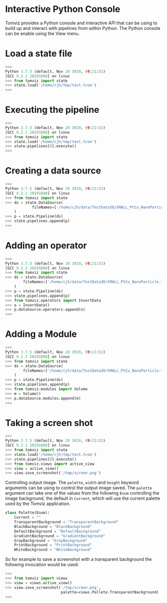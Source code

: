 # Interactive Python Console

Tomviz provides a Python console and interactive API that can be using to build up
and interact with pipelines from within Python. The Python console can be enable
using the View menu.


# Load a state file

```python
>>>
Python 3.7.5 (default, Nov 20 2019, 09:21:52)
[GCC 9.2.1 20191008] on linux
>>> from tomviz import state
>>> state.load('/home/cjh/tmp/test.tvsm')
>>>
```

# Executing the pipeline

```python
>>>
Python 3.7.5 (default, Nov 20 2019, 09:21:52)
[GCC 9.2.1 20191008] on linux
>>> from tomviz import state
>>> state.load('/home/cjh/tmp/test.tvsm')
>>> state.pipelines[0].execute()
>>>
```

# Creating a data source

```python
>>>
Python 3.7.5 (default, Nov 20 2019, 09:21:52)
[GCC 9.2.1 20191008] on linux
>>> from tomviz import state
>>> ds = state.DataSource(
            fileNames=['/home/cjh/data/TestData3D/SMALL_PtCu_NanoParticle.tif']
    )
>>> p = state.Pipeline(ds)
>>> state.pipelines.append(p)
>>>
```

# Adding an operator

```python
>>>
Python 3.7.5 (default, Nov 20 2019, 09:21:52)
[GCC 9.2.1 20191008] on linux
>>> from tomviz import state
>>> ds = state.DataSource(
        fileNames=['/home/cjh/data/TestData3D/SMALL_PtCu_NanoParticle.tif']
    )
>>> p = state.Pipeline(ds)
>>> state.pipelines.append(p)
>>> from tomviz.operators import InvertData
>>> o = InvertData()
>>> p.dataSource.operators.append(o)
>>>
```

# Adding a Module

```python
>>>
Python 3.7.5 (default, Nov 20 2019, 09:21:52)
[GCC 9.2.1 20191008] on linux
>>> from tomviz import state
>>> ds = state.DataSource(
        fileNames=['/home/cjh/data/TestData3D/SMALL_PtCu_NanoParticle.tif']
    )
>>> p = state.Pipeline(ds)
>>> state.pipelines.append(p)
>>> from tomviz.modules import Volume
>>> m = Volume()
>>> p.dataSource.modules.append(m)
>>>
```

# Taking a screen shot

```python
>>>
Python 3.7.5 (default, Nov 20 2019, 09:21:52)
[GCC 9.2.1 20191008] on linux
>>> from tomviz import state
>>> state.load('/home/cjh/tmp/test.tvsm')
>>> state.pipelines[0].execute()
>>> from tomviz.views import active_view
>>> view = active_view()
>>> view.save_screenshot('/tmp/screen.png')
```

Controlling output image. The `palette`, `width` and `height` keyword arguments
can be using to control the output image saved. The `palette` argument can take
one of the values from the following `Enum` controlling the image background, the
default in `Current`, which will use the current palette used by the Tomviz
application.

``` python
class Palette(Enum):
    Current = ""
    TransparentBackground = "TransparentBackground"
    BlackBackground = "BlackBackground"
    DefaultBackground = "DefaultBackground"
    GradientBackground = "GradientBackground"
    GrayBackground = "GrayBackground"
    PrintBackground = "PrintBackground"
    WhiteBackground = "WhiteBackground"
```

So for example to save a screenshot with a transparent background the following
invocation would be used:

```python
>>>
>>> from tomviz import views
>>> view = views.active_view()
>>> view.save_screenshot('/tmp/screen.png',
                         palette=views.Pallete.TransparentBackground)
>>>
```



